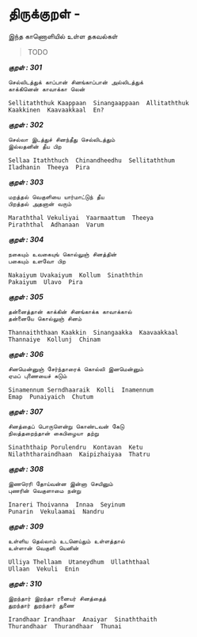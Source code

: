 # திருக்குறள் - <ADHIGARAM> 


இந்த காணொளியில் உள்ள தகவல்கள் 


> TODO 


***குறள் : 301***

```
செல்லிடத்துக் காப்பான் சினங்காப்பான் அல்லிடத்துக்
காக்கினென் காவாக்கா லென்		

Sellitaththuk Kaappaan  Sinangaappaan  Allitaththuk
Kaakkinen  Kaavaakkaal  En? 		
```

***குறள் : 302***

```
செல்லா இடத்துச் சினந்தீது செல்லிடத்தும்
இல்லதனின் தீய பிற		

Sellaa Itaththuch  Chinandheedhu  Sellitaththum
Iladhanin  Theeya  Pira 		
```

***குறள் : 303***

```
மறத்தல் வெகுளியை யார்மாட்டுந் தீய
பிறத்தல் அதனான் வரும்		

Maraththal Vekuliyai  Yaarmaattum  Theeya
Piraththal  Adhanaan  Varum 		
```

***குறள் : 304***

```
நகையும் உவகையுங் கொல்லுஞ் சினத்தின்
பகையும் உளவோ பிற		

Nakaiyum Uvakaiyum  Kollum  Sinaththin
Pakaiyum  Ulavo  Pira 		
```

***குறள் : 305***

```
தன்னைத்தான் காக்கின் சினங்காக்க காவாக்கால்
தன்னையே கொல்லுஞ் சினம்		

Thannaiththaan Kaakkin  Sinangaakka  Kaavaakkaal
Thannaiye  Kollunj  Chinam 		
```

***குறள் : 306***

```
சினமென்னுஞ் சேர்ந்தாரைக் கொல்லி இனமென்னும்
ஏமப் புணையைச் சுடும்		

Sinamennum Serndhaaraik  Kolli  Inamennum
Emap  Punaiyaich  Chutum 		
```

***குறள் : 307***

```
சினத்தைப் பொருளென்று கொண்டவன் கேடு
நிலத்தறைந்தான் கைபிழையா தற்று		

Sinaththaip Porulendru  Kontavan  Ketu
Nilaththaraindhaan  Kaipizhaiyaa  Thatru 		
```

***குறள் : 308***

```
இணரெரி தோய்வன்ன இன்னா செயினும்
புணரின் வெகுளாமை நன்று		

Inareri Thoivanna  Innaa  Seyinum
Punarin  Vekulaamai  Nandru 		
```

***குறள் : 309***

```
உள்ளிய தெல்லாம் உடனெய்தும் உள்ளத்தால்
உள்ளான் வெகுளி யெனின்		

Ulliya Thellaam  Utaneydhum  Ullaththaal
Ullaan  Vekuli  Enin 		
```

***குறள் : 310***

```
இறந்தார் இறந்தா ரனையர் சினத்தைத்
துறந்தார் துறந்தார் துணை		

Irandhaar Irandhaar  Anaiyar  Sinaththaith
Thurandhaar  Thurandhaar  Thunai 		
```

